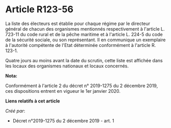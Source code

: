 # Article R123-56

La liste des électeurs est établie pour chaque régime par le directeur général de chacun des organismes mentionnés
respectivement à l'article L. 723-11 du code rural et de la pêche maritime et à l'article L. 224-5 du code de la sécurité
sociale, ou son représentant. Il en communique un exemplaire à l'autorité compétente de l'Etat déterminée conformément à
l'article R. 123-1.

Quatre jours au moins avant la date du scrutin, cette liste est affichée dans les locaux des organismes nationaux et locaux
concernés.

**Nota:**

Conformément à l'article 2 du décret n° 2019-1275 du 2 décembre 2019, ces dispositions entrent en vigueur le 1er janvier
2020.

**Liens relatifs à cet article**

_Créé par_:

  - Décret n°2019-1275 du 2 décembre 2019 - art. 1
